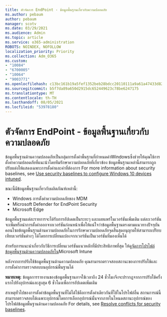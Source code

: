 ```yaml
---
title: ตัวจัดการ EndPoint - ข้อมูลพื้นฐานเกี่ยวกับความปลอดภัย
ms.author: pebaum
author: pebaum
manager: scotv
ms.date: 03/29/2021
ms.audience: Admin
ms.topic: article
ms.service: o365-administration
ROBOTS: NOINDEX, NOFOLLOW
localization_priority: Priority
ms.collection: Adm_O365
ms.custom:
- "10084"
- "6700005"
- "10064"
- "9003771"
ms.openlocfilehash: c13bc161b19a5fef1352beb28bdcc20110111a9a61a47433d82e1e69aff7f88d
ms.sourcegitcommit: b5f7da89a650d2915dc652449623c78be6247175
ms.translationtype: MT
ms.contentlocale: th-TH
ms.lasthandoff: 08/05/2021
ms.locfileid: "53978180"
---
```

# <a name="endpoint-manager---security-baselines"></a>ตัวจัดการ EndPoint - ข้อมูลพื้นฐานเกี่ยวกับความปลอดภัย

ข้อมูลพื้นฐานด้านความปลอดภัยเป็นกลุ่มการตั้งค่าพื้นฐานที่กําหนดค่าWindowsซึ่งช่วยให้คุณใช้การตั้งค่าความปลอดภัยที่แนะน้าโดยทีมรักษาความปลอดภัยที่เกี่ยวข้อง ข้อมูลพื้นฐานเหล่านี้สามารถถูกปรับแต่งให้แสดงเฉพาะการตั้งค่าและค่าที่ต้องการ For more information about security baselines, see [Use security baselines to configure Windows 10 devices intuned](https://docs.microsoft.com/mem/intune/protect/security-baselines).

ขณะนี้มีข้อมูลพื้นฐานเกี่ยวกับผลิตภัณฑ์เหล่านี้:

- Windows การตั้งค่าความปลอดภัยของ MDM
- Microsoft Defender for EndPoint Security
- Microsoft Edge

ข้อมูลพื้นฐานแต่ละรายการจะได้รับการอัปเดตเป็นระยะๆ และเผยแพร่ในเวอร์ชันเพิ่มเติม แต่ละเวอร์ชันจะเพิ่มหรือนําการตั้งค่าออกจากเวอร์ชันก่อนหน้าเพื่อให้แน่ใจว่าข้อมูลพื้นฐานตรงตามแนวทางปัจจุบัน คอนโซลข้อมูลพื้นฐานด้านความปลอดภัยในการรักษาความปลอดภัยจุดสิ้นสุดอนุญาตให้สามารถเปรียบเทียบเวอร์ชันต่างๆ ได้โดยการเปลี่ยนแปลงจากเวอร์ชันเป็นเวอร์ชันที่มองเห็นได้

สําหรับการแนะนําเกี่ยวกับวิธีการเปลี่ยนเวอร์ชันแนวหลักที่มีประสิทธิภาพที่สุด ให้ดู[จัดการโปรไฟล์ข้อมูลพื้นฐานด้านความปลอดภัยใน](https://docs.microsoft.com/mem/intune/protect/security-baselines-configure)Microsoft Intune

หลังจากการปรับใช้ข้อมูลพื้นฐานด้านความปลอดภัย คุณสามารถตรวจสอบสถานะของการปรับใช้และการตั้งค่าการตรวจสอบบนอุปกรณ์พื้นฐานได้

**หมายเหตุ:** ข้อมูลการรายงานของข้อมูลพื้นฐานอาจใช้เวลาถึง 24 ชั่วโมงจึงจะปรากฏจากการปรับใช้ครั้งแรกไปยังอุปกรณ์และสูงสุด 6 ชั่วโมงเพื่อการอัปเดตเพิ่มเติม 

สาเหตุทั่วไปของการตั้งค่าข้อมูลพื้นฐานที่ไม่ได้ใช้คือการตั้งค่าเดียวกันที่ใช้ในโปรไฟล์อื่น สถานการณ์นี้สามารถตรวจสอบได้เฉพาะอุปกรณ์โดยการเลือกอุปกรณ์นั้นจากภายในโหนดสถานะอุปกรณ์ของโปรไฟล์ข้อมูลพื้นฐานด้านความปลอดภัย For details, see [Resolve conflicts for security baselines](https://docs.microsoft.com/mem/intune/protect/security-baselines-monitor#resolve-conflicts-for-security-baselines).